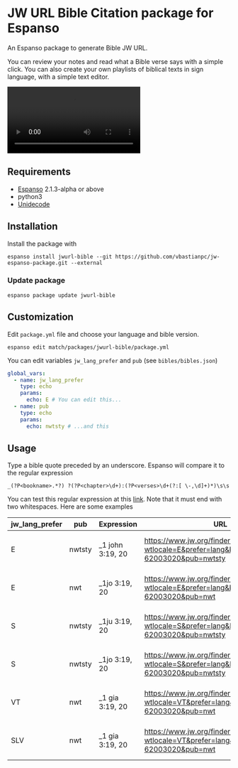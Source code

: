 # JW URL Bible Citation package for Espanso

An Espanso package to generate Bible JW URL.

You can review your notes and read what a Bible verse says with a simple click. You can also create your own playlists of biblical texts in sign language, with a simple text editor.

<video src="https://github.com/vbastianpc/jw-espanso-package/blob/main/assets/demo-jwurl-bible.mp4?raw=true"></video>


## Requirements

- [Espanso](https://espanso.org/docs/next/install/mac/) 2.1.3-alpha or above
- python3
- [Unidecode](https://pypi.org/project/Unidecode/)


## Installation

Install the package with

```
espanso install jwurl-bible --git https://github.com/vbastianpc/jw-espanso-package.git --external
```

### Update package

```
espanso package update jwurl-bible
```


## Customization

Edit `package.yml` file and choose your language and bible version.

```
espanso edit match/packages/jwurl-bible/package.yml
```

You can edit variables `jw_lang_prefer` and `pub` (see `bibles/bibles.json`)

```yaml
global_vars:
  - name: jw_lang_prefer
    type: echo
    params:
      echo: E # You can edit this...
  - name: pub
    type: echo
    params:
      echo: nwtsty # ...and this
```

## Usage

Type a bible quote preceded by an underscore. Espanso will compare it to the regular expression

```
_(?P<bookname>.*?) ?(?P<chapter>\d+):(?P<verses>\d+(?:[ \-,\d]+)*)\s\s
```

You can test this regular expression at this [link](https://regexr.com/6g6ph). Note that it must end with two whitespaces. Here are some examples


| jw_lang_prefer | pub    | Expression       | URL                                                          | Result                                                       |
| -------------- | ------ | ---------------- | ------------------------------------------------------------ | ------------------------------------------------------------ |
| E              | nwtsty | _1 john 3:19, 20 | https://www.jw.org/finder?wtlocale=E&prefer=lang&bible=62003019-62003020&pub=nwtsty | [1 John 3:19, 20](https://www.jw.org/finder?wtlocale=E&prefer=lang&bible=62003019-62003020&pub=nwtsty) |
| E              | nwt    | _1jo 3:19, 20    | https://www.jw.org/finder?wtlocale=E&prefer=lang&bible=62003019-62003020&pub=nwt | [1 John 3:19, 20](https://www.jw.org/finder?wtlocale=E&prefer=lang&bible=62003019-62003020&pub=nwt) |
| S              | nwtsty | _1ju 3:19, 20    | https://www.jw.org/finder?wtlocale=S&prefer=lang&bible=62003019-62003020&pub=nwtsty | [1 Juan 3:19, 20](https://www.jw.org/finder?wtlocale=S&prefer=lang&bible=62003019-62003020&pub=nwtsty) |
| S              | nwtsty | _1jo 3:19, 20    | https://www.jw.org/finder?wtlocale=S&prefer=lang&bible=62003019-62003020&pub=nwtsty | [1 John 3:19, 20](https://www.jw.org/finder?wtlocale=S&prefer=lang&bible=62003019-62003020&pub=nwtsty) |
| VT             | nwt    | _1 gia 3:19, 20  | https://www.jw.org/finder?wtlocale=VT&prefer=lang&bible=62003019-62003020&pub=nwt | [1 Giăng 3:19, 20](https://www.jw.org/finder?wtlocale=VT&prefer=lang&bible=62003019-62003020&pub=nwt) |
| SLV            | nwt    | _1 gia 3:19, 20  | https://www.jw.org/finder?wtlocale=VT&prefer=lang&bible=62003019-62003020&pub=nwt | [1 Giăng 3:19, 20](https://www.jw.org/finder?wtlocale=VT&prefer=lang&bible=62003019-62003020&pub=nwt) |

